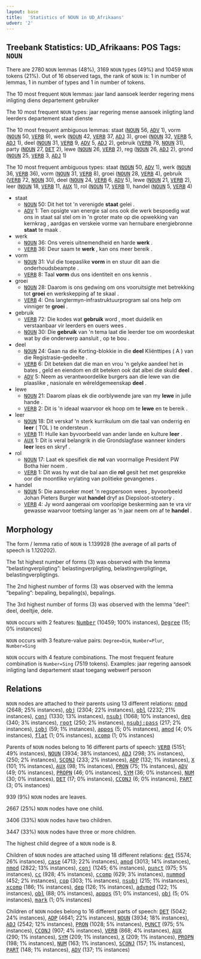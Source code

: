 ```yaml
---
layout: base
title:  'Statistics of NOUN in UD_Afrikaans'
udver: '2'
---
```


## Treebank Statistics: UD_Afrikaans: POS Tags: `NOUN`

There are 2780 `NOUN` lemmas (48%), 3169 `NOUN` types (49%) and 10459 `NOUN` tokens (21%).
Out of 16 observed tags, the rank of `NOUN` is: 1 in number of lemmas, 1 in number of types and 1 in number of tokens.

The 10 most frequent `NOUN` lemmas: jaar land aansoek leerder regering mens inligting diens departement gebruiker

The 10 most frequent `NOUN` types:  jaar regering mense aansoek inligting land leerders departement staat dienste

The 10 most frequent ambiguous lemmas: staat (<tt><a href="af-pos-NOUN.html">NOUN</a></tt> 56, <tt><a href="af-pos-ADV.html">ADV</a></tt> 1), vorm (<tt><a href="af-pos-NOUN.html">NOUN</a></tt> 50, <tt><a href="af-pos-VERB.html">VERB</a></tt> 9), werk (<tt><a href="af-pos-NOUN.html">NOUN</a></tt> 42, <tt><a href="af-pos-VERB.html">VERB</a></tt> 37, <tt><a href="af-pos-ADJ.html">ADJ</a></tt> 3), groei (<tt><a href="af-pos-NOUN.html">NOUN</a></tt> 32, <tt><a href="af-pos-VERB.html">VERB</a></tt> 5, <tt><a href="af-pos-ADJ.html">ADJ</a></tt> 1), deel (<tt><a href="af-pos-NOUN.html">NOUN</a></tt> 31, <tt><a href="af-pos-VERB.html">VERB</a></tt> 9, <tt><a href="af-pos-ADV.html">ADV</a></tt> 5, <tt><a href="af-pos-ADJ.html">ADJ</a></tt> 2), gebruik (<tt><a href="af-pos-VERB.html">VERB</a></tt> 78, <tt><a href="af-pos-NOUN.html">NOUN</a></tt> 31), party (<tt><a href="af-pos-NOUN.html">NOUN</a></tt> 27, <tt><a href="af-pos-DET.html">DET</a></tt> 2), lewe (<tt><a href="af-pos-NOUN.html">NOUN</a></tt> 26, <tt><a href="af-pos-VERB.html">VERB</a></tt> 2), reg (<tt><a href="af-pos-NOUN.html">NOUN</a></tt> 26, <tt><a href="af-pos-ADJ.html">ADJ</a></tt> 2), grond (<tt><a href="af-pos-NOUN.html">NOUN</a></tt> 25, <tt><a href="af-pos-VERB.html">VERB</a></tt> 3, <tt><a href="af-pos-ADJ.html">ADJ</a></tt> 1)

The 10 most frequent ambiguous types:  staat (<tt><a href="af-pos-NOUN.html">NOUN</a></tt> 50, <tt><a href="af-pos-ADV.html">ADV</a></tt> 1), werk (<tt><a href="af-pos-NOUN.html">NOUN</a></tt> 36, <tt><a href="af-pos-VERB.html">VERB</a></tt> 36), vorm (<tt><a href="af-pos-NOUN.html">NOUN</a></tt> 31, <tt><a href="af-pos-VERB.html">VERB</a></tt> 8), groei (<tt><a href="af-pos-NOUN.html">NOUN</a></tt> 28, <tt><a href="af-pos-VERB.html">VERB</a></tt> 4), gebruik (<tt><a href="af-pos-VERB.html">VERB</a></tt> 72, <tt><a href="af-pos-NOUN.html">NOUN</a></tt> 30), deel (<tt><a href="af-pos-NOUN.html">NOUN</a></tt> 24, <tt><a href="af-pos-VERB.html">VERB</a></tt> 6, <tt><a href="af-pos-ADV.html">ADV</a></tt> 5), lewe (<tt><a href="af-pos-NOUN.html">NOUN</a></tt> 21, <tt><a href="af-pos-VERB.html">VERB</a></tt> 2), leer (<tt><a href="af-pos-NOUN.html">NOUN</a></tt> 18, <tt><a href="af-pos-VERB.html">VERB</a></tt> 11, <tt><a href="af-pos-AUX.html">AUX</a></tt> 1), rol (<tt><a href="af-pos-NOUN.html">NOUN</a></tt> 17, <tt><a href="af-pos-VERB.html">VERB</a></tt> 1), handel (<tt><a href="af-pos-NOUN.html">NOUN</a></tt> 5, <tt><a href="af-pos-VERB.html">VERB</a></tt> 4)


* staat
  * <tt><a href="af-pos-NOUN.html">NOUN</a></tt> 50: Dit het tot 'n verenigde <b>staat</b> gelei .
  * <tt><a href="af-pos-ADV.html">ADV</a></tt> 1: Ten opsigte van energie sal ons ook die werk bespoedig wat ons in staat sal stel om in 'n groter mate op die opwekking van kernkrag , aardgas en verskeie vorme van hernubare energiebronne <b>staat</b> te maak .
* werk
  * <tt><a href="af-pos-NOUN.html">NOUN</a></tt> 36: Ons vereis uitnemendheid en harde <b>werk</b> .
  * <tt><a href="af-pos-VERB.html">VERB</a></tt> 36: Deur saam te <b>werk</b> , kan ons meer bereik .
* vorm
  * <tt><a href="af-pos-NOUN.html">NOUN</a></tt> 31: Vul die toepaslike <b>vorm</b> in en stuur dit aan die onderhoudsbeampte .
  * <tt><a href="af-pos-VERB.html">VERB</a></tt> 8: Taal <b>vorm</b> dus ons identiteit en ons kennis .
* groei
  * <tt><a href="af-pos-NOUN.html">NOUN</a></tt> 28: Daarom is ons gedwing om ons vooruitsigte met betrekking tot <b>groei</b> en werkskepping af te skaal .
  * <tt><a href="af-pos-VERB.html">VERB</a></tt> 4: Ons langtermyn-infrastruktuurprogram sal ons help om vinniger te <b>groei</b> .
* gebruik
  * <tt><a href="af-pos-VERB.html">VERB</a></tt> 72: Die kodes wat <b>gebruik</b> word , moet duidelik en verstaanbaar vir leerders en ouers wees .
  * <tt><a href="af-pos-NOUN.html">NOUN</a></tt> 30: Die <b>gebruik</b> van 'n tema laat die leerder toe om woordeskat wat by die onderwerp aansluit , op te bou .
* deel
  * <tt><a href="af-pos-NOUN.html">NOUN</a></tt> 24: Gaan na die Korting-blokkie in die <b>deel</b> Kliënttipes ( A ) van die Registrasie-gedeelte .
  * <tt><a href="af-pos-VERB.html">VERB</a></tt> 6: Dit beteken dat die man en vrou 'n gelyke aandeel het in bates , geld en eiendom en dit beteken ook dat albei die skuld <b>deel</b> .
  * <tt><a href="af-pos-ADV.html">ADV</a></tt> 5: Neem as verantwoordelike burgers aan die lewe van die plaaslike , nasionale en wêreldgemeenskap <b>deel</b> .
* lewe
  * <tt><a href="af-pos-NOUN.html">NOUN</a></tt> 21: Daarom plaas ek die oorblywende jare van my <b>lewe</b> in julle hande .
  * <tt><a href="af-pos-VERB.html">VERB</a></tt> 2: Dit is 'n ideaal waarvoor ek hoop om te <b>lewe</b> en te bereik .
* leer
  * <tt><a href="af-pos-NOUN.html">NOUN</a></tt> 18: Dit verskaf 'n sterk kurrikulum om die taal van onderrig en <b>leer</b> ( TOL ) te ondersteun .
  * <tt><a href="af-pos-VERB.html">VERB</a></tt> 11: Hulle kan byvoorbeeld van ander lande en kulture <b>leer</b> .
  * <tt><a href="af-pos-AUX.html">AUX</a></tt> 1: Dit is veral belangrik in die Grondslagfase wanneer kinders <b>leer</b> lees en skryf .
* rol
  * <tt><a href="af-pos-NOUN.html">NOUN</a></tt> 17: Laat ek spesifiek die <b>rol</b> van voormalige President PW Botha hier noem .
  * <tt><a href="af-pos-VERB.html">VERB</a></tt> 1: Dit was hy wat die bal aan die <b>rol</b> gesit het met gesprekke oor die moontlike vrylating van politieke gevangenes .
* handel
  * <tt><a href="af-pos-NOUN.html">NOUN</a></tt> 5: Die aansoeker moet 'n regspersoon wees , byvoorbeeld Johan Pieters Burger wat <b>handel</b> dryf as Diepsloot-stoetery .
  * <tt><a href="af-pos-VERB.html">VERB</a></tt> 4: Jy word aangeraai om voorlopige beskerming aan te vra vir gewasse waarvoor toetsing langer as 'n jaar neem om af te <b>handel</b> .

## Morphology

The form / lemma ratio of `NOUN` is 1.139928 (the average of all parts of speech is 1.120202).

The 1st highest number of forms (3) was observed with the lemma “belastingverpligting”: belastingverpligting, belastingverpligtinge, belastingverpligtings.

The 2nd highest number of forms (3) was observed with the lemma “bepaling”: bepaling, bepaling(s), bepalings.

The 3rd highest number of forms (3) was observed with the lemma “deel”: deel, deeltjie, dele.

`NOUN` occurs with 2 features: <tt><a href="af-feat-Number.html">Number</a></tt> (10459; 100% instances), <tt><a href="af-feat-Degree.html">Degree</a></tt> (15; 0% instances)

`NOUN` occurs with 3 feature-value pairs: `Degree=Dim`, `Number=Plur`, `Number=Sing`

`NOUN` occurs with 4 feature combinations.
The most frequent feature combination is `Number=Sing` (7519 tokens).
Examples: jaar regering aansoek inligting land departement staat toegang webwerf persoon


## Relations

`NOUN` nodes are attached to their parents using 13 different relations: <tt><a href="af-dep-nmod.html">nmod</a></tt> (2648; 25% instances), <tt><a href="af-dep-obj.html">obj</a></tt> (2304; 22% instances), <tt><a href="af-dep-obl.html">obl</a></tt> (2232; 21% instances), <tt><a href="af-dep-conj.html">conj</a></tt> (1330; 13% instances), <tt><a href="af-dep-nsubj.html">nsubj</a></tt> (1068; 10% instances), <tt><a href="af-dep-dep.html">dep</a></tt> (340; 3% instances), <tt><a href="af-dep-root.html">root</a></tt> (250; 2% instances), <tt><a href="af-dep-nsubj-pass.html">nsubj:pass</a></tt> (217; 2% instances), <tt><a href="af-dep-iobj.html">iobj</a></tt> (59; 1% instances), <tt><a href="af-dep-appos.html">appos</a></tt> (5; 0% instances), <tt><a href="af-dep-amod.html">amod</a></tt> (4; 0% instances), <tt><a href="af-dep-flat.html">flat</a></tt> (1; 0% instances), <tt><a href="af-dep-xcomp.html">xcomp</a></tt> (1; 0% instances)

Parents of `NOUN` nodes belong to 16 different parts of speech: <tt><a href="af-pos-VERB.html">VERB</a></tt> (5151; 49% instances), <tt><a href="af-pos-NOUN.html">NOUN</a></tt> (3934; 38% instances), <tt><a href="af-pos-ADJ.html">ADJ</a></tt> (298; 3% instances),  (250; 2% instances), <tt><a href="af-pos-SCONJ.html">SCONJ</a></tt> (233; 2% instances), <tt><a href="af-pos-ADP.html">ADP</a></tt> (132; 1% instances), <tt><a href="af-pos-X.html">X</a></tt> (101; 1% instances), <tt><a href="af-pos-AUX.html">AUX</a></tt> (98; 1% instances), <tt><a href="af-pos-PRON.html">PRON</a></tt> (75; 1% instances), <tt><a href="af-pos-ADV.html">ADV</a></tt> (49; 0% instances), <tt><a href="af-pos-PROPN.html">PROPN</a></tt> (46; 0% instances), <tt><a href="af-pos-SYM.html">SYM</a></tt> (36; 0% instances), <tt><a href="af-pos-NUM.html">NUM</a></tt> (30; 0% instances), <tt><a href="af-pos-DET.html">DET</a></tt> (17; 0% instances), <tt><a href="af-pos-CCONJ.html">CCONJ</a></tt> (6; 0% instances), <tt><a href="af-pos-PART.html">PART</a></tt> (3; 0% instances)

939 (9%) `NOUN` nodes are leaves.

2667 (25%) `NOUN` nodes have one child.

3406 (33%) `NOUN` nodes have two children.

3447 (33%) `NOUN` nodes have three or more children.

The highest child degree of a `NOUN` node is 8.

Children of `NOUN` nodes are attached using 18 different relations: <tt><a href="af-dep-det.html">det</a></tt> (5574; 26% instances), <tt><a href="af-dep-case.html">case</a></tt> (4713; 22% instances), <tt><a href="af-dep-amod.html">amod</a></tt> (3013; 14% instances), <tt><a href="af-dep-nmod.html">nmod</a></tt> (2822; 13% instances), <tt><a href="af-dep-conj.html">conj</a></tt> (1245; 6% instances), <tt><a href="af-dep-punct.html">punct</a></tt> (975; 5% instances), <tt><a href="af-dep-cc.html">cc</a></tt> (928; 4% instances), <tt><a href="af-dep-ccomp.html">ccomp</a></tt> (629; 3% instances), <tt><a href="af-dep-nummod.html">nummod</a></tt> (452; 2% instances), <tt><a href="af-dep-cop.html">cop</a></tt> (303; 1% instances), <tt><a href="af-dep-nsubj.html">nsubj</a></tt> (215; 1% instances), <tt><a href="af-dep-xcomp.html">xcomp</a></tt> (186; 1% instances), <tt><a href="af-dep-dep.html">dep</a></tt> (126; 1% instances), <tt><a href="af-dep-advmod.html">advmod</a></tt> (122; 1% instances), <tt><a href="af-dep-obl.html">obl</a></tt> (88; 0% instances), <tt><a href="af-dep-appos.html">appos</a></tt> (51; 0% instances), <tt><a href="af-dep-obj.html">obj</a></tt> (5; 0% instances), <tt><a href="af-dep-mark.html">mark</a></tt> (1; 0% instances)

Children of `NOUN` nodes belong to 16 different parts of speech: <tt><a href="af-pos-DET.html">DET</a></tt> (5042; 24% instances), <tt><a href="af-pos-ADP.html">ADP</a></tt> (4641; 22% instances), <tt><a href="af-pos-NOUN.html">NOUN</a></tt> (3934; 18% instances), <tt><a href="af-pos-ADJ.html">ADJ</a></tt> (2542; 12% instances), <tt><a href="af-pos-PRON.html">PRON</a></tt> (1028; 5% instances), <tt><a href="af-pos-PUNCT.html">PUNCT</a></tt> (975; 5% instances), <tt><a href="af-pos-CCONJ.html">CCONJ</a></tt> (907; 4% instances), <tt><a href="af-pos-VERB.html">VERB</a></tt> (868; 4% instances), <tt><a href="af-pos-AUX.html">AUX</a></tt> (290; 1% instances), <tt><a href="af-pos-SYM.html">SYM</a></tt> (209; 1% instances), <tt><a href="af-pos-X.html">X</a></tt> (209; 1% instances), <tt><a href="af-pos-PROPN.html">PROPN</a></tt> (198; 1% instances), <tt><a href="af-pos-NUM.html">NUM</a></tt> (163; 1% instances), <tt><a href="af-pos-SCONJ.html">SCONJ</a></tt> (157; 1% instances), <tt><a href="af-pos-PART.html">PART</a></tt> (148; 1% instances), <tt><a href="af-pos-ADV.html">ADV</a></tt> (137; 1% instances)

